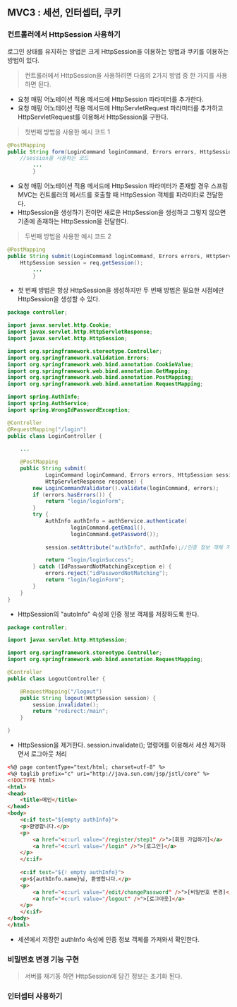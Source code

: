 ## MVC3 : 세션, 인터셉터, 쿠키
### 컨트롤러에서 HttpSession 사용하기
로그인 상태를 유지하는 방법은 크게 HttpSession을 이용하는 방법과 쿠키를 이용하는 방법이 있다.

> 컨트롤러에서 HttpSession을 사용하려면 다음의 2가지 방법 중 한 가지를 사용하면 된다.

 - 요청 매핑 어노테이션 적용 메서드에 HttpSession 파라미터를 추가한다.
 - 요청 매핑 어노테이션 적용 메서드에 HttpServletRequest 파라미터를 추가하고 HttpServletRequest를 이용해서 HttpSession을 구한다.

> 첫번째 방법을 사용한 예시 코드 1
```java
@PostMapping
public String form(LoginCommand loginCommand, Errors errors, HttpSession session) {
    //session을 사용하는 코드
        ...
        }
```
 - 요청 매핑 어노테이션 적용 메서드에 HttpSession 파라미터가 존재할 경우 스프링 MVC는 컨트롤러의 메서드를 호출할 때 HttpSession 객체를 파라미터로 전달한다.
 - HttpSession을 생성하기 전이면 새로운 HttpSession을 생성하고 그렇지 않으면 기존에 존재하는 HttpSession을 전달한다.

> 두번째 방법을 사용한 예시 코드 2
```java
@PostMapping
public String submit(LoginCommand loginCommand, Errors errors, HttpServletRequest req) {
    HttpSession session = req.getSession();
        ...
        }
```
 - 첫 번째 방법은 항상 HttpSession을 생성하지만 두 번째 방법은 필요한 시점에만 HttpSession을 생성할 수 있다.

```java
package controller;

import javax.servlet.http.Cookie;
import javax.servlet.http.HttpServletResponse;
import javax.servlet.http.HttpSession;

import org.springframework.stereotype.Controller;
import org.springframework.validation.Errors;
import org.springframework.web.bind.annotation.CookieValue;
import org.springframework.web.bind.annotation.GetMapping;
import org.springframework.web.bind.annotation.PostMapping;
import org.springframework.web.bind.annotation.RequestMapping;

import spring.AuthInfo;
import spring.AuthService;
import spring.WrongIdPasswordException;

@Controller
@RequestMapping("/login")
public class LoginController {
    
    ...

    @PostMapping
    public String submit(
    		LoginCommand loginCommand, Errors errors, HttpSession session,
    		HttpServletResponse response) {
        new LoginCommandValidator().validate(loginCommand, errors);
        if (errors.hasErrors()) {
            return "login/loginForm";
        }
        try {
            AuthInfo authInfo = authService.authenticate(
                    loginCommand.getEmail(),
                    loginCommand.getPassword());
            
            session.setAttribute("authInfo", authInfo);//인증 정보 객체 저장

            return "login/loginSuccess";
        } catch (IdPasswordNotMatchingException e) {
            errors.reject("idPasswordNotMatching");
            return "login/loginForm";
        }
    }
}
```
 - HttpSession의 "autoInfo" 속성에 인증 정보 객체를 저장하도록 한다.

```java
package controller;

import javax.servlet.http.HttpSession;

import org.springframework.stereotype.Controller;
import org.springframework.web.bind.annotation.RequestMapping;

@Controller
public class LogoutController {

	@RequestMapping("/logout")
	public String logout(HttpSession session) {
		session.invalidate();
		return "redirect:/main";
	}

}
```
 - HttpSession을 제거한다. session.invalidate(); 명령어를 이용해서 세션 제거하면서 로그아웃 처리

```html
<%@ page contentType="text/html; charset=utf-8" %>
<%@ taglib prefix="c" uri="http://java.sun.com/jsp/jstl/core" %>
<!DOCTYPE html>
<html>
<head>
    <title>메인</title>
</head>
<body>
    <c:if test="${empty authInfo}">
    <p>환영합니다.</p>
    <p>
        <a href="<c:url value="/register/step1" />">[회원 가입하기]</a>
        <a href="<c:url value="/login" />">[로그인]</a>
    </p>
    </c:if>
    
    <c:if test="${! empty authInfo}">
    <p>${authInfo.name}님, 환영합니다.</p>
    <p>
        <a href="<c:url value="/edit/changePassword" />">[비밀번호 변경]</a>
        <a href="<c:url value="/logout" />">[로그아웃]</a>
    </p>
    </c:if>
</body>
</html>
```
 - 세션에서 저장한 authInfo 속성에 인증 정보 객체를 가져와서 확인한다.

### 비밀번호 변경 기능 구현
 > 서버를 재기동 하면 HttpSession에 담긴 정보는 초기화 된다.
 
### 인터셉터 사용하기
